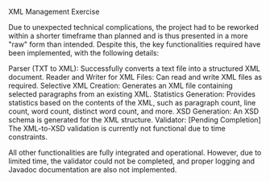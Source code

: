 XML Management Exercise

Due to unexpected technical complications, the project had to be reworked within a shorter timeframe than planned 
and is thus presented in a more "raw" form than intended.
Despite this, the key functionalities required have been implemented, with the following details:

Parser (TXT to XML): Successfully converts a text file into a structured XML document.
Reader and Writer for XML Files: Can read and write XML files as required.
Selective XML Creation: Generates an XML file containing selected paragraphs from an existing XML.
Statistics Generation: Provides statistics based on the contents of the XML, such as paragraph count, 
line count, word count, distinct word count, and more.
XSD Generation: An XSD schema is generated for the XML structure.
Validator: [Pending Completion] The XML-to-XSD validation is currently not functional due to time constraints.

All other functionalities are fully integrated and operational. However, due to limited time, 
the validator could not be completed, and proper logging and Javadoc documentation are also not implemented.

